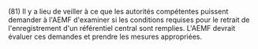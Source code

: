 (81) Il y a lieu de veiller à ce que les autorités compétentes puissent demander à l'AEMF d'examiner si les conditions requises pour le retrait de l'enregistrement d'un référentiel central sont remplies. L'AEMF devrait évaluer ces demandes et prendre les mesures appropriées.